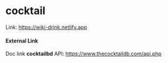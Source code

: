 # cocktail

Link: https://wiki-drink.netlify.app

#### External Link

Doc link **cocktailbd** API: https://www.thecocktaildb.com/api.php
